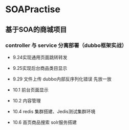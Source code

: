 # SOAPractise
## 基于SOA的商城项目 

### controller 与 service 分离部署（dubbo框架实战）

* 9.24实现通用页面跳转转发
 
* 9.25实现后台商品类目显示   

* 9.29 文件上传  dubbo内部反序列化错误  先放一放

* 10.1 前台页面显示 

* 10.2 内容管理

* 10.4 redis 集群搭建、Jedis测试集群环境

* 10.6 首页商品搜索 solr服务搭建